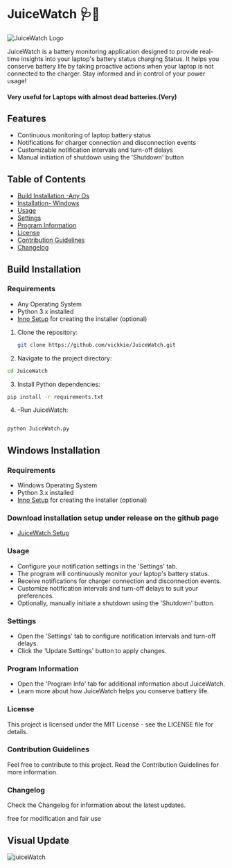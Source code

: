 # JuiceWatch 🩺🍂

![JuiceWatch Logo](https://i.postimg.cc/Y07vvmBn/icon.png)

JuiceWatch is a battery monitoring application designed to provide real-time insights into your laptop's battery status charging Status. It helps you conserve battery life by taking proactive actions when your laptop is not connected to the charger. Stay informed and in control of your power usage!

#### Very useful for Laptops with almost dead batteries.(Very)

## Features

- Continuous monitoring of laptop battery status
- Notifications for charger connection and disconnection events
- Customizable notification intervals and turn-off delays
- Manual initiation of shutdown using the 'Shutdown' button

## Table of Contents

- [Build Installation -Any Os](#Build-installation)
- [Installation- Windows](#Windows-Installation)
- [Usage](#usage)
- [Settings](#settings)
- [Program Information](#program-information)
- [License](#license)
- [Contribution Guidelines](#contribution-guidelines)
- [Changelog](#changelog)

## Build Installation

### Requirements

- Any Operating System
- Python 3.x installed
- [Inno Setup](https://www.jrsoftware.org/isinfo.php) for creating the installer (optional)

1. Clone the repository:

   ```bash
   git clone https://github.com/vickkie/JuiceWatch.git

   ```


2. Navigate to the project directory:

  ``` bash
cd JuiceWatch

  ```

3. Install Python dependencies:

  ``` bash
pip install -r requirements.txt

```
4. -Run JuiceWatch:

 ```bash

python JuiceWatch.py
 
 ```

## Windows Installation

### Requirements

- Windows Operating System
- Python 3.x installed
- [Inno Setup](https://www.jrsoftware.org/isinfo.php) for creating the installer (optional)

### Download installation setup under release on the github page
 
 - [JuiceWatch Setup](https://github.com/vickkie/Juicewatch)



### Usage

- Configure your notification settings in the 'Settings' tab.
- The program will continuously monitor your laptop's battery status.
- Receive notifications for charger connection and disconnection events.
- Customize notification intervals and turn-off delays to suit your preferences.
- Optionally, manually initiate a shutdown using the 'Shutdown' button.

### Settings

- Open the 'Settings' tab to configure notification intervals and turn-off delays.
- Click the 'Update Settings' button to apply changes.

### Program Information

- Open the 'Program Info' tab for additional information about JuiceWatch.
- Learn more about how JuiceWatch helps you conserve battery life.

### License

This project is licensed under the MIT License - see the LICENSE file for details.

### Contribution Guidelines

Feel free to contribute to this project. Read the Contribution Guidelines for more information.

### Changelog

Check the Changelog for information about the latest updates.

free for modification and fair use

## Visual Update

![juiceWatch](https://github.com/vickkie/Uzi-Battery-monitor/assets/43224578/5bf48854-6d6b-463d-8fc4-d9cb96150e6b)


